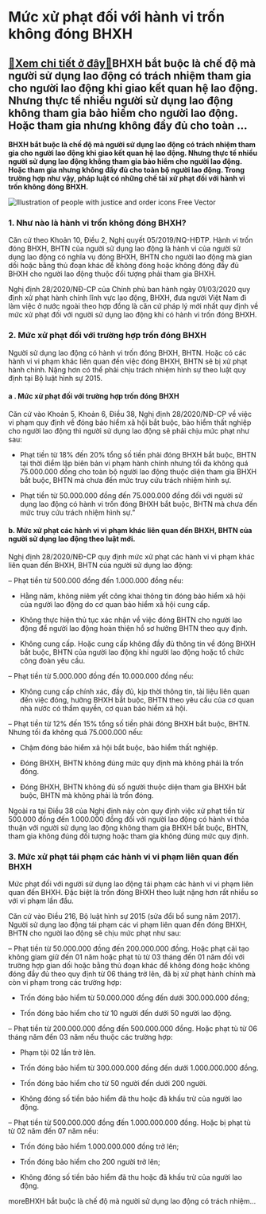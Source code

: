 Mức xử phạt đối với hành vi trốn không đóng BHXH
================================================

[:gift:Xem chi tiết ở đây:gift:](https://hddtvn.com/muc-xu-phat-doi-voi-hanh-vi-tron-khong-dong-bhxh/)BHXH bắt buộc là chế độ mà người sử dụng lao động có trách nhiệm tham gia cho người lao động khi giao kết quan hệ lao động. Nhưng thực tế nhiều người sử dụng lao động không tham gia bảo hiểm cho người lao động. Hoặc tham gia nhưng không đầy đủ cho toàn …
--------------------------------------------------------------------------------------------------------------------------------------------------------------------------------------------------------------------------------------------------------------

**BHXH bắt buộc là chế độ mà người sử dụng lao động có trách nhiệm tham gia cho người lao động khi giao kết quan hệ lao động. Nhưng thực tế nhiều người sử dụng lao động không tham gia bảo hiểm cho người lao động. Hoặc tham gia nhưng không đầy đủ cho toàn bộ người lao động. Trong trường hợp như vậy, pháp luật có những chế tài** **xử phạt đối với hành vi trốn không đóng BHXH.**


![Illustration of people with justice and order icons Free Vector](https://hddtvn.com/wp-content/uploads/2021/01/illustration-people-with-justice-order-icons_53876-77429.jpg)


### 1. Như nào là hành vi trốn không đóng BHXH?


Căn cứ theo Khoản 10, Điều 2, Nghị quyết 05/2019/NQ-HĐTP. Hành vi trốn đóng BHXH, BHTN của người sử dụng lao động là hành vi của người sử dụng lao động có nghĩa vụ đóng BHXH, BHTN cho người lao động mà gian dối hoặc bằng thủ đoạn khác để không đóng hoặc không đóng đầy đủ BHXH cho người lao động thuộc đối tượng phải tham gia BHXH.


Nghị định 28/2020/NĐ-CP của Chính phủ ban hành ngày 01/03/2020 quy định xử phạt hành chính lĩnh vực lao động, BHXH, đưa người Việt Nam đi làm việc ở nước ngoài theo hợp đồng là căn cứ pháp lý mới nhất quy định về mức xử phạt đối với người sử dụng lao động khi có hành vi trốn đóng BHXH.


### 2. Mức xử phạt đối với trường hợp trốn đóng BHXH


Người sử dụng lao động có hành vi trốn đóng BHXH, BHTN. Hoặc có các hành vi vi phạm khác liên quan đến việc đóng BHXH, BHTN sẽ bị xử phạt hành chính. Nặng hơn có thể phải chịu trách nhiệm hình sự theo luật quy định tại Bộ luật hình sự 2015.


#### a . Mức xử phạt đối với trường hợp trốn đóng BHXH


Căn cứ vào Khoản 5, Khoản 6, Điều 38, Nghị định 28/2020/NĐ-CP về việc vi phạm quy định về đóng bảo hiểm xã hội bắt buộc, bảo hiểm thất nghiệp cho người lao động thì người sử dụng lao động sẽ phải chịu mức phạt như sau:




* Phạt tiền từ 18% đến 20% tổng số tiền phải đóng BHXH bắt buộc, BHTN tại thời điểm lập biên bản vi phạm hành chính nhưng tối đa không quá 75.000.000 đồng cho toàn bộ người lao động thuộc diện tham gia BHXH bắt buộc, BHTN mà chưa đến mức truy cứu trách nhiệm hình sự.

* Phạt tiền từ 50.000.000 đồng đến 75.000.000 đồng đối với người sử dụng lao động có hành vi trốn đóng BHXH bắt buộc, BHTN mà chưa đến mức truy cứu trách nhiệm hình sự.”



#### b. Mức xử phạt các hành vi vi phạm khác liên quan đến BHXH, BHTN của người sử dụng lao động theo luật mới.


Nghị định 28/2020/NĐ-CP quy định mức xử phạt các hành vi vi phạm khác liên quan đến BHXH, BHTN của người sử dụng lao động:


– Phạt tiền từ 500.000 đồng đến 1.000.000 đồng nếu:




* Hằng năm, không niêm yết công khai thông tin đóng bảo hiểm xã hội của người lao động do cơ quan bảo hiểm xã hội cung cấp.

* Không thực hiện thủ tục xác nhận về việc đóng BHTN cho người lao động để người lao động hoàn thiện hồ sơ hưởng BHTN theo quy định.

* Không cung cấp. Hoặc cung cấp không đầy đủ thông tin về đóng BHXH bắt buộc, BHTN của người lao động khi người lao động hoặc tổ chức công đoàn yêu cầu.



– Phạt tiền từ 5.000.000 đồng đến 10.000.000 đồng nếu:




* Không cung cấp chính xác, đầy đủ, kịp thời thông tin, tài liệu liên quan đến việc đóng, hưởng BHXH bắt buộc, BHTN theo yêu cầu của cơ quan nhà nước có thẩm quyền, cơ quan bảo hiểm xã hội.



– Phạt tiền từ 12% đến 15% tổng số tiền phải đóng BHXH bắt buộc, BHTN. Nhưng tối đa không quá 75.000.000 nếu:




* Chậm đóng bảo hiểm xã hội bắt buộc, bảo hiểm thất nghiệp.

* Đóng BHXH, BHTN không đúng mức quy định mà không phải là trốn đóng.

* Đóng BHXH, BHTN không đủ số người thuộc diện tham gia BHXH bắt buộc, BHTN mà không phải là trốn đóng.



Ngoài ra tại Điều 38 của Nghị định này còn quy định việc xử phạt tiền từ 500.000 đồng đến 1.000.000 đồng đối với người lao động có hành vi thỏa thuận với người sử dụng lao động không tham gia BHXH bắt buộc, BHTN, tham gia không đúng đối tượng hoặc tham gia không đúng mức quy định.


### 3. Mức xử phạt tái phạm các hành vi vi phạm liên quan đến BHXH


Mức phạt đối với người sử dụng lao động tái phạm các hành vi vi phạm liên quan đến BHXH. Đặc biệt là trốn đóng BHXH theo luật nặng hơn rất nhiều so với vi phạm lần đầu.


Căn cứ vào Điều 216, Bộ luật hình sự 2015 (sửa đổi bổ sung năm 2017). Người sử dụng lao động tái phạm các vi phạm liên quan đến đóng BHXH, BHTN cho người lao động sẽ chịu mức phạt như sau:


– Phạt tiền từ 50.000.000 đồng đến 200.000.000 đồng. Hoặc phạt cải tạo không giam giữ đến 01 năm hoặc phạt tù từ 03 tháng đến 01 năm đối với trường hợp gian dối hoặc bằng thủ đoạn khác để không đóng hoặc không đóng đầy đủ theo quy định từ 06 tháng trở lên, đã bị xử phạt hành chính mà còn vi phạm trong các trường hợp:




* Trốn đóng bảo hiểm từ 50.000.000 đồng đến dưới 300.000.000 đồng;

* Trốn đóng bảo hiểm cho từ 10 người đến dưới 50 người lao động.



– Phạt tiền từ 200.000.000 đồng đến 500.000.000 đồng. Hoặc phạt tù từ 06 tháng năm đến 03 năm nếu thuộc các trường hợp:




* Phạm tội 02 lần trở lên.

* Trốn đóng bảo hiểm từ 300.000.000 đồng đến dưới 1.000.000.000 đồng.

* Trốn đóng bảo hiểm cho từ 50 người đến dưới 200 người.

* Không đóng số tiền bảo hiểm đã thu hoặc đã khấu trừ của người lao động.



– Phạt tiền từ 500.000.000 đồng đến 1.000.000.000 đồng. Hoặc bị phạt tù từ 02 năm đến 07 năm nếu:




* Trốn đóng bảo hiểm 1.000.000.000 đồng trở lên;

* Trốn đóng bảo hiểm cho 200 người trở lên;

* Không đóng số tiền bảo hiểm đã thu hoặc đã khấu trừ của người lao động.



moreBHXH bắt buộc là chế độ mà người sử dụng lao động có trách nhiệm…

